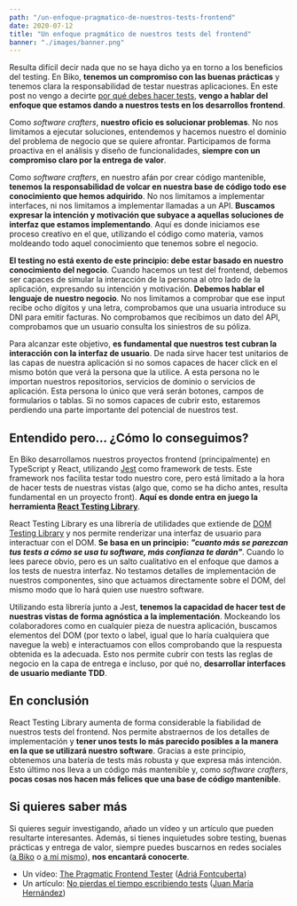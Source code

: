 ```yaml
---
path: "/un-enfoque-pragmatico-de-nuestros-tests-frontend"
date: 2020-07-12
title: "Un enfoque pragmático de nuestros tests del frontend"
banner: "./images/banner.png"
---
```


Resulta difícil decir nada que no se haya dicho ya en torno a los beneficios del testing. En Biko, **tenemos un compromiso con las buenas prácticas** y tenemos clara la responsabilidad de testar nuestras aplicaciones. En este post no vengo a decirte [por qué debes hacer tests](https://www.youtube.com/watch?v=vlorWIlPgY0&t), **vengo a hablar del enfoque que estamos dando a nuestros tests en los desarrollos frontend**.

Como *software crafters*, **nuestro oficio es solucionar problemas**. No nos limitamos a ejecutar soluciones, entendemos y hacemos nuestro el dominio del problema de negocio que se quiere afrontar. Participamos de forma proactiva en el análisis y diseño de funcionalidades, **siempre con un compromiso claro por la entrega de valor**.

Como *software crafters*, en nuestro afán por crear código mantenible, **tenemos la responsabilidad de volcar en nuestra base de código todo ese conocimiento que hemos adquirido**. No nos limitamos a implementar interfaces, ni nos limitamos a implementar llamadas a un API. **Buscamos expresar la intención y motivación que subyace a aquellas soluciones de interfaz que estamos implementando**. Aquí es donde iniciamos ese proceso creativo en el que, utilizando el código como materia, vamos moldeando todo aquel conocimiento que tenemos sobre el negocio.

**El testing no está exento de este principio: debe estar basado en nuestro conocimiento del negocio**. Cuando hacemos un test del frontend, debemos ser capaces de simular la interacción de la persona al otro lado de la aplicación, expresando su intención y motivación. **Debemos hablar el lenguaje de nuestro negocio**. No nos limitamos a comprobar que ese input recibe ocho dígitos y una letra, comprobamos que una usuaria introduce su DNI para emitir facturas. No comprobamos que recibimos un dato del API, comprobamos que un usuario consulta los siniestros de su póliza.

Para alcanzar este objetivo, **es fundamental que nuestros test cubran la interacción con la interfaz de usuario**. De nada sirve hacer test unitarios de las capas de nuestra aplicación si no somos capaces de hacer click en el mismo botón que verá la persona que la utilice. A esta persona no le importan nuestros repositorios, servicios de dominio o servicios de aplicación. Esta persona lo único que verá serán botones, campos de formularios o tablas. Si no somos capaces de cubrir esto, estaremos perdiendo una parte importante del potencial de nuestros test.

## Entendido pero... ¿Cómo lo conseguimos?

En Biko desarrollamos nuestros proyectos frontend (principalmente) en TypeScript y React, utilizando [Jest](https://jestjs.io/) como framework de tests. Este framework nos facilita testar todo nuestro core, pero está limitado a la hora de hacer tests de nuestras vistas (algo que, como se ha dicho antes, resulta fundamental en un proyecto front). **Aquí es donde entra en juego la herramienta [React Testing Library](https://testing-library.com/docs/react-testing-library/intro)**.

React Testing Library es una librería de utilidades que extiende de [DOM Testing Library](https://testing-library.com/docs/dom-testing-library/intro) y nos permite renderizar una interfaz de usuario para interactuar con el DOM. **Se basa en un principio: *"cuanto más se parezcan tus tests a cómo se usa tu software, más confianza te darán"***. Cuando lo lees parece obvio, pero es un salto cualitativo en el enfoque que damos a los tests de nuestra interfaz. No testamos detalles de implementación de nuestros componentes, sino que actuamos directamente sobre el DOM, del mismo modo que lo hará quien use nuestro software.

Utilizando esta librería junto a Jest, **tenemos la capacidad de hacer test de nuestras vistas de forma agnóstica a la implementación**. Mockeando los colaboradores como en cualquier pieza de nuestra aplicación, buscamos elementos del DOM (por texto o label, igual que lo haría cualquiera que navegue la web) e interactuamos con ellos comprobando que la respuesta obtenida es la adecuada. Esto nos permite cubrir con tests las reglas de negocio en la capa de entrega e incluso, por qué no, **desarrollar interfaces de usuario mediante TDD**.

## En conclusión

React Testing Library aumenta de forma considerable la fiabilidad de nuestros tests del frontend. Nos permite abstraernos de los detalles de implementación y **tener unos tests lo más parecido posibles a la manera en la que se utilizará nuestro software**. Gracias a este principio, obtenemos una batería de tests más robusta y que expresa más intención. Esto último nos lleva a un código más mantenible y, como *software crafters*, **pocas cosas nos hacen más felices que una base de código mantenible**.

## Si quieres saber más

Si quieres seguir investigando, añado un vídeo y un artículo que pueden resultarte interesantes. Además, si tienes inquietudes sobre testing, buenas prácticas y entrega de valor, siempre puedes buscarnos en redes sociales ([a Biko](https://twitter.com/biko2) o [a mí mismo](https://twitter.com/aitorcurrutia)), **nos encantará conocerte**.

- Un vídeo: [The Pragmatic Frontend Tester](https://www.youtube.com/watch?v=XjFeUUZm50g) ([Adriá Fontcuberta](https://twitter.com/afontq))
- Un artículo: [No pierdas el tiempo escribiendo tests](https://blog.koalite.com/2017/11/no-pierdas-el-tiempo-escribiendo-tests/) ([Juan María Hernández](https://twitter.com/gulnor))